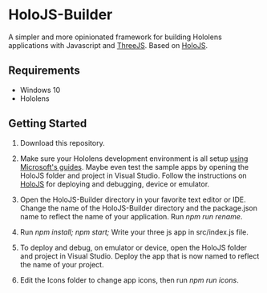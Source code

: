 # HoloJS-Builder
A simpler and more opinionated framework for building Hololens applications with Javascript and [ThreeJS](https://github.com/mrdoob/three.js/). Based on [HoloJS](https://github.com/Microsoft/HoloJS).

## Requirements
* Windows 10
* Hololens

## Getting Started

1. Download this repository.

2. Make sure your Hololens development environment is all setup [using Microsoft's guides](https://developer.microsoft.com/en-us/windows/holographic/getting_started). Maybe even test the sample apps by opening the HoloJS folder and project in Visual Studio. Follow the instructions on [HoloJS](https://github.com/Microsoft/HoloJS) for deploying and debugging, device or emulator.

3. Open the HoloJS-Builder directory in your favorite text editor or IDE. Change the name of the HoloJS-Builder directory and the package.json name to reflect the name of your application. Run *npm run rename*.

4. Run *npm install; npm start;* Write your three js app in src/index.js file.

5. To deploy and debug, on emulator or device, open the HoloJS folder and project in Visual Studio. Deploy the app that is now named to reflect the name of your project.

6. Edit the Icons folder to change app icons, then run *npm run icons*.
